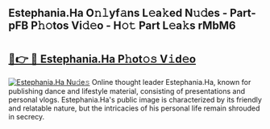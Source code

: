 ## Estephania.Ha O𝚗𝚕yf𝚊ns L𝚎a𝚔ed N𝚞𝚍es - Part-pFB P𝚑𝚘tos Vi𝚍𝚎o - H𝚘𝚝 Part L𝚎a𝚔s rMbM6

# <h2><a href="http://kf3wyc.oniu.top/?m=Estephania.Ha">🔗👉 🔴 Estephania.Ha P𝚑ot𝚘𝚜 V𝚒d𝚎o</a></h2>

[![Estephania.Ha Nu𝚍e𝚜](https://i.imgur.com/0qMVB7G.gif)](http://kf3wyc.oniu.top/?m=Estephania.Ha)
Online thought leader Estephania.Ha, known for publishing dance and lifestyle material, consisting of presentations and personal vlogs. Estephania.Ha's public image is characterized by its friendly and relatable nature, but the intricacies of his personal life remain shrouded in secrecy.  
